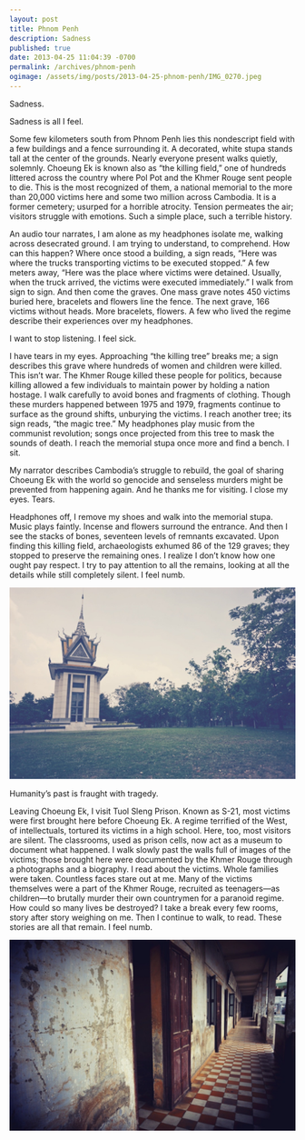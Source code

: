 ```yaml
---
layout: post
title: Phnom Penh
description: Sadness
published: true
date: 2013-04-25 11:04:39 -0700
permalink: /archives/phnom-penh
ogimage: /assets/img/posts/2013-04-25-phnom-penh/IMG_0270.jpeg
---
```

Sadness.

Sadness is all I feel.

Some few kilometers south from Phnom Penh lies this nondescript field with a few buildings and a fence surrounding it. A decorated, white stupa stands tall at the center of the grounds. Nearly everyone present walks quietly, solemnly. Choeung Ek is known also as “the killing field,” one of hundreds littered across the country where Pol Pot and the Khmer Rouge sent people to die. This is the most recognized of them, a national memorial to the more than 20,000 victims here and some two million across Cambodia. It is a former cemetery; usurped for a horrible atrocity. Tension permeates the air; visitors struggle with emotions. Such a simple place, such a terrible history.

An audio tour narrates, I am alone as my headphones isolate me, walking across desecrated ground. I am trying to understand, to comprehend. How can this happen? Where once stood a building, a sign reads, “Here was where the trucks transporting victims to be executed stopped.” A few meters away, “Here was the place where victims were detained. Usually, when the truck arrived, the victims were executed immediately.” I walk from sign to sign. And then come the graves. One mass grave notes 450 victims buried here, bracelets and flowers line the fence. The next grave, 166 victims without heads. More bracelets, flowers. A few who lived the regime describe their experiences over my headphones.

I want to stop listening. I feel sick.

I have tears in my eyes. Approaching “the killing tree” breaks me; a sign describes this grave where hundreds of women and children were killed. This isn’t war. The Khmer Rouge killed these people for politics, because killing allowed a few individuals to maintain power by holding a nation hostage. I walk carefully to avoid bones and fragments of clothing. Though these murders happened between 1975 and 1979, fragments continue to surface as the ground shifts, unburying the victims. I reach another tree; its sign reads, “the magic tree.” My headphones play music from the communist revolution; songs once projected from this tree to mask the sounds of death. I reach the memorial stupa once more and find a bench. I sit.

My narrator describes Cambodia’s struggle to rebuild, the goal of sharing Choeung Ek with the world so genocide and senseless murders might be prevented from happening again. And he thanks me for visiting. I close my eyes. Tears.

Headphones off, I remove my shoes and walk into the memorial stupa. Music plays faintly. Incense and flowers surround the entrance. And then I see the stacks of bones, seventeen levels of remnants excavated. Upon finding this killing field, archaeologists exhumed 86 of the 129 graves; they stopped to preserve the remaining ones. I realize I don’t know how one ought pay respect. I try to pay attention to all the remains, looking at all the details while still completely silent. I feel numb.

![Choeung Ek, memorial stupa][1]

Humanity’s past is fraught with tragedy.

Leaving Choeung Ek, I visit Tuol Sleng Prison. Known as S-21, most victims were first brought here before Choeung Ek. A regime terrified of the West, of intellectuals, tortured its victims in a high school. Here, too, most visitors are silent. The classrooms, used as prison cells, now act as a museum to document what happened. I walk slowly past the walls full of images of the victims; those brought here were documented by the Khmer Rouge through a photographs and a biography. I read about the victims. Whole families were taken. Countless faces stare out at me. Many of the victims themselves were a part of the Khmer Rouge, recruited as teenagers—as children—to brutally murder their own countrymen for a paranoid regime. How could so many lives be destroyed? I take a break every few rooms, story after story weighing on me. Then I continue to walk, to read. These stories are all that remain. I feel numb.

![Tuol Sleng Prison][2]

[1]: /assets/img/posts/2013-04-25-phnom-penh/IMG_0270.jpeg
[2]: /assets/img/posts/2013-04-25-phnom-penh/IMG_0271.jpeg
